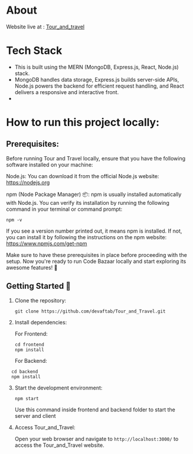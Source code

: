 # About

Website live at : [Tour_and_travel](https://tour-and-travel-jif8.onrender.com/home)

# Tech Stack
- This is built using the MERN (MongoDB, Express.js, React, Node.js) stack. <br>
- MongoDB handles data storage, Express.js builds server-side APIs, Node.js powers the backend for efficient request handling, and React delivers a responsive and interactive front.
- 
# How to run this project locally:
## Prerequisites:
Before running Tour and Travel locally, ensure that you have the following software installed on your machine:

Node.js: You can download it from the official Node.js website: https://nodejs.org

npm (Node Package Manager) 📦: npm is usually installed automatically with Node.js. You can verify its installation by running the following command in your terminal or command prompt:
```
npm -v
```
If you see a version number printed out, it means npm is installed. If not, you can install it by following the instructions on the npm website: https://www.npmjs.com/get-npm

Make sure to have these prerequisites in place before proceeding with the setup. Now you're ready to run Code Bazaar locally and start exploring its awesome features! 💪

## Getting Started 🚀
1. Clone the repository:

   ```shell
   git clone https://github.com/devaftab/Tour_and_Travel.git
   ```

2. Install dependencies: <br>

   For Frontend:
   ```shell
   cd frontend
   npm install
   ```
   For Backend:
 ```shell
   cd backend
   npm install
   ```
3. Start the development environment:

   ```shell
   npm start
   ```

   Use this command inside frontend and backend folder to start the server and client

4. Access Tour_and_Travel:

   Open your web browser and navigate to `http://localhost:3000/` to access the Tour_and_Travel website.
